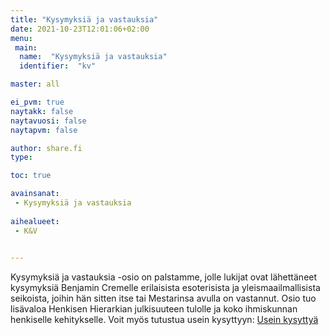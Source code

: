 ```yaml
---
title: "Kysymyksiä ja vastauksia"
date: 2021-10-23T12:01:06+02:00
menu:
 main:
  name:  "Kysymyksiä ja vastauksia"
  identifier:  "kv"

master: all

ei_pvm: true
naytakk: false
naytavuosi: false
naytapvm: false

author: share.fi
type: 

toc: true

avainsanat:
 - Kysymyksiä ja vastauksia
 
aihealueet:
 - K&V
 

---
```

<p class="alustus">Kysymyksiä ja vastauksia -osio on palstamme, jolle lukijat ovat lähettäneet kysymyksiä Benjamin Cremelle erilaisista esoterisista ja yleismaailmallisista seikoista, joihin hän sitten itse tai Mestarinsa avulla on vastannut. Osio tuo lisävaloa Henkisen Hierarkian julkisuuteen tulolle ja koko ihmiskunnan henkiselle kehitykselle.
Voit myös tutustua usein kysyttyyn: <a href="/kysymyksia-vastauksia/ukk/">Usein kysyttyä</a></p>
